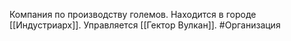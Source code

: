 Компания по производству големов. Находится в городе [[Индустриарх]]. Управляется [[Гектор Вулкан]].
#Организация
